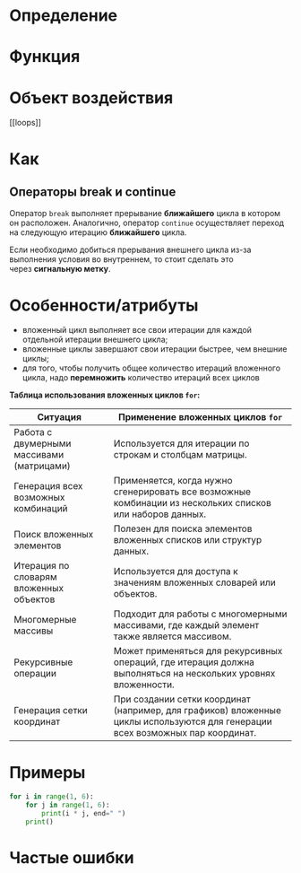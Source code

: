 # Определение

# Функция

# Объект воздействия

[[loops]]
# Как

## Операторы break и continue
Оператор `break` выполняет прерывание **ближайшего** цикла в котором он расположен. Аналогично, оператор `continue` осуществляет переход на следующую итерацию **ближайшего** цикла.

Если необходимо добиться прерывания внешнего цикла из-за выполнения условия во внутреннем, то стоит сделать это через **сигнальную метку**.
# Особенности/атрибуты
- вложенный цикл выполняет все свои итерации для каждой отдельной итерации внешнего цикла;
- вложенные циклы завершают свои итерации быстрее, чем внешние циклы;
- для того, чтобы получить общее количество итераций вложенного цикла, надо **перемножить** количество итераций всех циклов


**Таблица использования вложенных циклов `for`:**

|Ситуация|Применение вложенных циклов `for`|
|---|---|
|Работа с двумерными массивами (матрицами)|Используется для итерации по строкам и столбцам матрицы.|
|Генерация всех возможных комбинаций|Применяется, когда нужно сгенерировать все возможные комбинации из нескольких списков или наборов данных.|
|Поиск вложенных элементов|Полезен для поиска элементов вложенных списков или структур данных.|
|Итерация по словарям вложенных объектов|Используется для доступа к значениям вложенных словарей или объектов.|
|Многомерные массивы|Подходит для работы с многомерными массивами, где каждый элемент также является массивом.|
|Рекурсивные операции|Может применяться для рекурсивных операций, где итерация должна выполняться на нескольких уровнях вложенности.|
|Генерация сетки координат|При создании сетки координат (например, для графиков) вложенные циклы используются для генерации всех возможных пар координат.|
# Примеры
```python
for i in range(1, 6):
    for j in range(1, 6):
        print(i * j, end=" ")
    print()
```
# Частые ошибки
